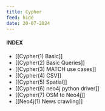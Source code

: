 ```yaml
---
title: Cypher
feed: hide
date: 20-07-2024
---
```

#### INDEX

- [[Cypher(1) Basic]]
- [[Cypher(2) Basic Queries]]
- [[Cypher(3) MATCH use cases]]
- [[Cypher(4) CSV]]
- [[Cypher(5) Spatial]]
- [[Cypher(6) neo4j python driver]]
- [[Cypher(7) OSM to Neo4j]]
- [[Neo4j(1) News crawling]]